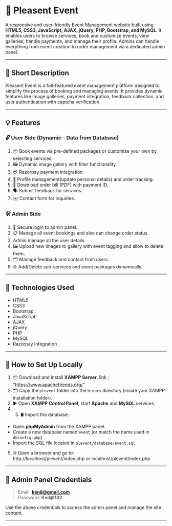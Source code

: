 # 🎉 Pleasent Event

A responsive and user-friendly Event Management website built using **HTML5, CSS3, JavaScript, AJAX, jQuery, PHP, Bootstrap, and MySQL**. It enables users to browse services, book and customize events, view galleries, handle payments, and manage their profile. Admins can handle everything from event creation to order management via a dedicated admin panel.

---

## 📌 Short Description

Pleasent Event is a full-featured event management platform designed to simplify the process of booking and managing events. It provides dynamic features like image galleries, payment integration, feedback collection, and user authentication with captcha verification.

---

## 💡 Features

### 🔓 User Side (Dynamic - Data from Database)
1. 📦 Book events via pre-defined packages or customize your own by selecting services.
2. 🖼 Dynamic image gallery with filter functionality.
3. 💳 Razorpay payment integration.
4. 👤 Profile management(update personal details) and order tracking.
5. 🧾 Download order bill (PDF) with payment ID.
6. 🗣 Submit feedback for services.
7. ✉️ Contact form for inquiries.

### 🛠 Admin Side
1. 🔐 Secure login to admin panel.
2. 📋 Manage all event bookings and also can change order status.
3. Admin manage all the user details
4. 🖼 Upload new images to gallery with event tagging and allow to delete them.
5. 🗂 Manage feedback and contact from users.
6. ⚙ Add/Delete sub-services and event packages dynamically.

---

## 🚀 Technologies Used

- HTML5
- CSS3
- Bootstrap
- JavaScript
- AJAX
- jQuery
- PHP
- MySQL
- Razorpay Integration

---

## 🧪 How to Set Up Locally

1. 📦 Download and install **XAMPP Server**. link : "https://www.apachefriends.org/"
2. 🗂 Copy the `plevent` folder into the `htdocs` directory (inside your XAMPP installation folder).
3. ▶️ Open **XAMPP Control Panel**, start **Apache** and **MySQL** services.
4. 5. 🛢 Import the database:
- Open **phpMyAdmin** from the XAMPP panel.
- Create a new database named `event` (or match the name used in `dbconfig.php`).
- Import the SQL file located in `plevent/database/event.sql`.
5. 🌐 Open a browser and go to:  
http://localhost/plevent/index.php or localhost/plevent/index.php

---

## 🔑 Admin Panel Credentials

> Email: **kenil@gmail.com**  
> Password: **Knil@132**

Use the above credentials to access the admin panel and manage the site content.

---
